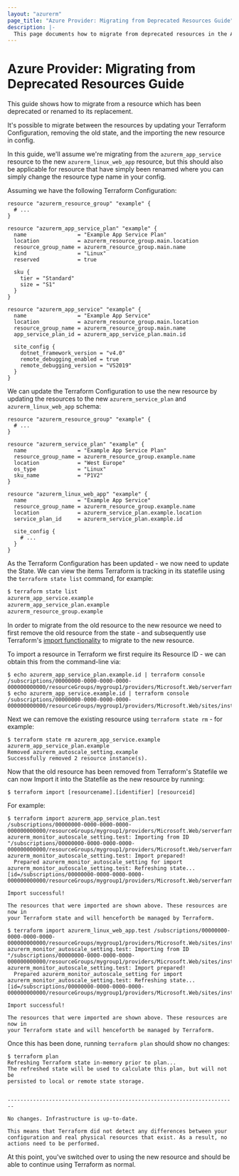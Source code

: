 ```yaml
---
layout: "azurerm"
page_title: "Azure Provider: Migrating from Deprecated Resources Guide"
description: |-
  This page documents how to migrate from deprecated resources in the Azure Provider to their replacements.
---
```


# Azure Provider: Migrating from Deprecated Resources Guide

This guide shows how to migrate from a resource which has been deprecated or renamed to its replacement.

It's possible to migrate between the resources by updating your Terraform Configuration, removing the old state, and the importing the new resource in config.

In this guide, we'll assume we're migrating from the `azurerm_app_service` resource to the new `azurerm_linux_web_app` resource, but this should also be applicable for resource that have simply been renamed where you can simply change the resource type name in your config.

Assuming we have the following Terraform Configuration:

```hcl
resource "azurerm_resource_group" "example" {
  # ...
}

resource "azurerm_app_service_plan" "example" {
  name                = "Example App Service Plan"
  location            = azurerm_resource_group.main.location
  resource_group_name = azurerm_resource_group.main.name
  kind                = "Linux"
  reserved            = true

  sku {
    tier = "Standard"
    size = "S1"
  }
}

resource "azurerm_app_service" "example" {
  name                = "Example App Service"
  location            = azurerm_resource_group.main.location
  resource_group_name = azurerm_resource_group.main.name
  app_service_plan_id = azurerm_app_service_plan.main.id

  site_config {
    dotnet_framework_version = "v4.0"
    remote_debugging_enabled = true
    remote_debugging_version = "VS2019"
  }
}
```

We can update the Terraform Configuration to use the new resource by updating the resources to the new `azurerm_service_plan` and `azurerm_linux_web_app` schema:

```hcl
resource "azurerm_resource_group" "example" {
  # ...
}

resource "azurerm_service_plan" "example" {
  name                = "Example App Service Plan"
  resource_group_name = azurerm_resource_group.example.name
  location            = "West Europe"
  os_type             = "Linux"
  sku_name            = "P1V2"
}

resource "azurerm_linux_web_app" "example" {
  name                = "Example App Service"
  resource_group_name = azurerm_resource_group.example.name
  location            = azurerm_service_plan.example.location
  service_plan_id     = azurerm_service_plan.example.id

  site_config {
    # ...
  }
}
```

As the Terraform Configuration has been updated - we now need to update the State. We can view the items Terraform is tracking in its statefile using the `terraform state list` command, for example:

```bash
$ terraform state list
azurerm_app_service.example
azurerm_app_service_plan.example
azurerm_resource_group.example
```

In order to migrate from the old resource to the new resource we need to first remove the old resource from the state - and subsequently use Terraform's [import functionality](https://www.terraform.io/docs/import/index.html) to migrate to the new resource.

To import a resource in Terraform we first require its Resource ID - we can obtain this from the command-line via:

```shell
$ echo azurerm_app_service_plan.example.id | terraform console
/subscriptions/00000000-0000-0000-0000-000000000000/resourceGroups/mygroup1/providers/Microsoft.Web/serverfarms/instance1
$ echo azurerm_app_service.example.id | terraform console
/subscriptions/00000000-0000-0000-0000-000000000000/resourceGroups/mygroup1/providers/Microsoft.Web/sites/instance1
```

Next we can remove the existing resource using `terraform state rm` - for example:

```shell
$ terraform state rm azurerm_app_service.example azurerm_app_service_plan.example
Removed azurerm_autoscale_setting.example
Successfully removed 2 resource instance(s).
```

Now that the old resource has been removed from Terraform's Statefile we can now Import it into the Statefile as the new resource by running:

```
$ terraform import [resourcename].[identifier] [resourceid]
```

For example:

```shell
$ terraform import azurerm_app_service_plan.test /subscriptions/00000000-0000-0000-0000-000000000000/resourceGroups/mygroup1/providers/Microsoft.Web/serverfarms/instance1
azurerm_monitor_autoscale_setting.test: Importing from ID "/subscriptions/00000000-0000-0000-0000-000000000000/resourceGroups/mygroup1/providers/Microsoft.Web/serverfarms/instance1"...
azurerm_monitor_autoscale_setting.test: Import prepared!
  Prepared azurerm_monitor_autoscale_setting for import
azurerm_monitor_autoscale_setting.test: Refreshing state... [id=/subscriptions/00000000-0000-0000-0000-000000000000/resourceGroups/mygroup1/providers/Microsoft.Web/serverfarms/instance1]

Import successful!

The resources that were imported are shown above. These resources are now in
your Terraform state and will henceforth be managed by Terraform.

$ terraform import azurerm_linux_web_app.test /subscriptions/00000000-0000-0000-0000-000000000000/resourceGroups/mygroup1/providers/Microsoft.Web/sites/instance1
azurerm_monitor_autoscale_setting.test: Importing from ID "/subscriptions/00000000-0000-0000-0000-000000000000/resourceGroups/mygroup1/providers/Microsoft.Web/sites/instance1"...
azurerm_monitor_autoscale_setting.test: Import prepared!
  Prepared azurerm_monitor_autoscale_setting for import
azurerm_monitor_autoscale_setting.test: Refreshing state... [id=/subscriptions/00000000-0000-0000-0000-000000000000/resourceGroups/mygroup1/providers/Microsoft.Web/sites/instance1]

Import successful!

The resources that were imported are shown above. These resources are now in
your Terraform state and will henceforth be managed by Terraform.
```

Once this has been done, running `terraform plan` should show no changes:

```shell
$ terraform plan
Refreshing Terraform state in-memory prior to plan...
The refreshed state will be used to calculate this plan, but will not be
persisted to local or remote state storage.


------------------------------------------------------------------------

No changes. Infrastructure is up-to-date.

This means that Terraform did not detect any differences between your
configuration and real physical resources that exist. As a result, no
actions need to be performed.
```

At this point, you've switched over to using the new resource and should be able to continue using Terraform as normal.